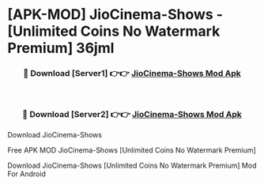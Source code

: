 # [APK-MOD] JioCinema-Shows - [Unlimited Coins No Watermark Premium] 36jml



<div align="center">
<h3>🔴 Download [Server1] 👉👉 <a href="https://momento.my/?title=JioCinema-Shows">JioCinema-Shows Mod Apk</a></h3><br>

<h3>🔴 Download [Server2] 👉👉 <a href="https://momento.my/?title=JioCinema-Shows">JioCinema-Shows Mod Apk</a></h3>
</div>



Download JioCinema-Shows 

Free APK MOD JioCinema-Shows [Unlimited Coins No Watermark Premium]

Download JioCinema-Shows [Unlimited Coins No Watermark Premium] Mod For Android
